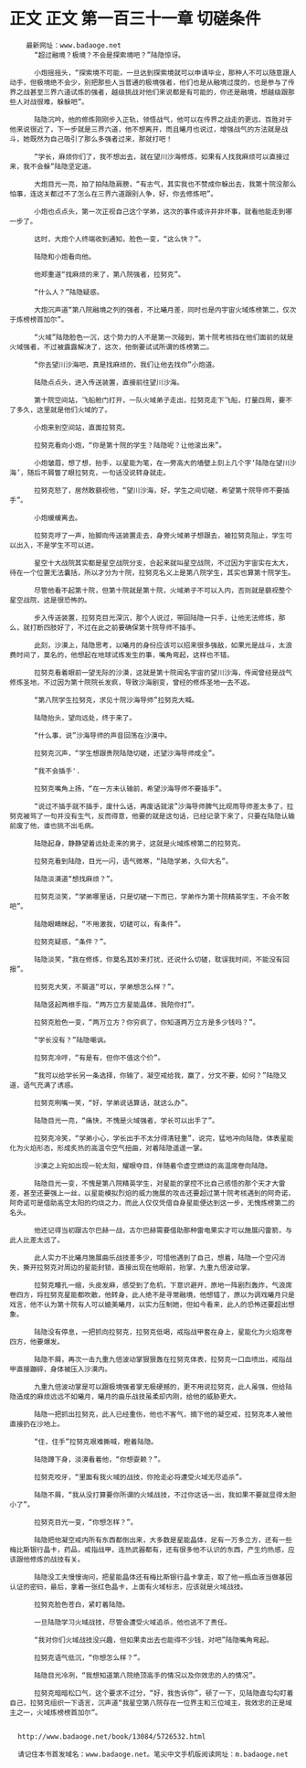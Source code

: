 # 正文 正文 第一百三十一章 切磋条件
        最新网址：www.badaoge.net
          “超过融境？极境？不会是探索境吧？”陆隐惊讶。
      
          小炮摇摇头，“探索境不可能，一旦达到探索境就可以申请毕业，那种人不可以随意跟人动手，但极境绝不会少，别把那些人当普通的极境强者，他们也是从融境过度的，也是参与了传界之战甚至三界六道试炼的强者，越级挑战对他们来说都是有可能的，你还是融境，想越级跟那些人对战很难，躲躲吧”。
      
          陆隐沉吟，他的修炼刚刚步入正轨，领悟战气，他可以在传界之战走的更远，百胜对于他来说很近了，下一步就是三界六道，他不想离开，而且曦月也说过，增强战气的方法就是战斗，她既然为自己吸引了那么多强者过来，那就打吧！
      
          “学长，麻烦你们了，我不想出去，就在望川沙海修炼，如果有人找我麻烦可以直接过来，我不会躲”陆隐坚定道。
      
          大炮目光一亮，拍了拍陆隐肩膀，“有志气，其实我也不赞成你躲出去，我第十院没那么怕事，连这关都过不了怎么在三界六道跟别人争，好，你去修炼吧”。
      
          小炮也点点头，第一次正视自己这个学弟，这次的事件或许并非坏事，就看他能走到哪一步了。
      
          这时，大炮个人终端收到通知，脸色一变，“这么快？”。
      
          陆隐和小炮看向他。
      
          他郑重道“找麻烦的来了，第八院强者，拉努克”。
      
          “什么人？”陆隐疑惑。
      
          大炮沉声道“第八院融境之列的强者，不比曦月差，同时也是内宇宙火域炼榜第二，仅次于炼榜榜首加尔”。
      
          “火域”陆隐脸色一沉，这个势力的人不是第一次碰到，第十院考核挡在他们面前的就是火域强者，不过被露露解决了，这次，他倒要试试所谓的炼榜第二。
      
          “你去望川沙海吧，真是找麻烦的，我们让他去找你”小炮道。
      
          陆隐点点头，进入传送装置，直接前往望川沙海。
      
          第十院空间站，飞船舱门打开，一队火域弟子走出，拉努克走下飞船，打量四周，要不了多久，这里就是他们火域的了。
      
          小炮来到空间站，直面拉努克。
      
          拉努克看向小炮，“你是第十院的学生？陆隐呢？让他滚出来”。
      
          小炮皱眉，想了想，抬手，以星能为笔，在一旁高大的墙壁上刻上几个字‘陆隐在望川沙海’，随后不屑瞥了眼拉努克，一句话没说转身就走。
      
          拉努克怒了，居然敢藐视他，“望川沙海，好，学生之间切磋，希望第十院导师不要插手”。
      
          小炮缓缓离去。
      
          拉努克哼了一声，抬脚向传送装置走去，身旁火域弟子想跟去，被拉努克阻止，学生可以出入，不是学生不可以进。
      
          星空十大战院其实都是星空战院分支，合起来就叫星空战院，不过因为宇宙实在太大，待在一个位置无法囊括，所以才分为十院，拉努克名义上是第八院学生，其实也算第十院学生。
      
          尽管他看不起第十院，但第十院就是第十院，火域弟子不可以入内，否则就是藐视整个星空战院，这是很恐怖的。
      
          步入传送装置，拉努克目光深沉，那个人说过，带回陆隐一只手，让他无法修炼，那么，就打断四肢好了，不过在此之前要确保第十院导师不插手。
      
          此刻，沙漠上，陆隐思考，以曦月的身份应该可以招来很多强敌，如果光是战斗，太浪费时间了，莫名的，他想起在地球试炼发生的事，嘴角弯起，这样也不错。
      
          拉努克看着眼前一望无际的沙漠，这就是第十院闻名宇宙的望川沙海，传闻曾经是战气修炼圣地，不过因为第十院院长发疯，导致沙海剧变，曾经的修炼圣地一去不返。
      
          “第八院学生拉努克，求见十院沙海导师”拉努克大喊。
      
          陆隐抬头，望向远处，终于来了。
      
          “什么事，说”沙海导师的声音回荡在沙漠中。
      
          拉努克沉声，“学生想跟贵院陆隐切磋，还望沙海导师成全”。
      
          “我不会插手'.
      
          拉努克嘴角上扬，“在一方未认输前，希望沙海导师不要插手”。
      
          “说过不插手就不插手，废什么话，再废话就滚”沙海导师脾气比观雨导师差太多了，拉努克被骂了一句并没有生气，反而得意，他要的就是这句话，已经记录下来了，只要在陆隐认输前废了他，谁也挑不出毛病。
      
          陆隐起身，静静望着远处走来的男子，这就是火域炼榜第二的拉努克。
      
          拉努克看到陆隐，目光一闪，语气微寒，“陆隐学弟，久仰大名”。
      
          陆隐淡漠道“想找麻烦？”。
      
          拉努克淡笑，“学弟哪里话，只是切磋一下而已，学弟作为第十院精英学生，不会不敢吧”。
      
          陆隐眼睛眯起，“不用激我，切磋可以，有条件”。
      
          拉努克疑惑，“条件？”。
      
          陆隐淡笑，“我在修炼，你莫名其妙来打扰，还说什么切磋，耽误我时间，不能没有回报”。
      
          拉努克大笑，不屑道“可以，学弟想怎么样？”。
      
          陆隐竖起两根手指，“两万立方星能晶体，我陪你打”。
      
          拉努克脸色一变，“两万立方？你穷疯了，你知道两万立方是多少钱吗？”。
      
          “学长没有？”陆隐嘲讽。
      
          拉努克冷哼，“有是有，但你不值这个价”。
      
          “我可以给学长另一条选择，你输了，凝空戒给我，赢了，分文不要，如何？”陆隐又道，语气充满了诱惑。
      
          拉努克咧嘴一笑，“好，学弟说话算话，就这么办”。
      
          陆隐目光一亮，“痛快，不愧是火域强者，学长可以出手了”。
      
          拉努克冷笑，“学弟小心，学长出手不太分得清轻重”，说完，猛地冲向陆隐，体表星能化为火焰形态，形成炙热的高温令空气扭曲，对着陆隐遥遥一掌。
      
          沙漠之上宛如出现一轮太阳，耀眼夺目，伴随着令虚空燃烧的高温席卷向陆隐。
      
          陆隐目光一变，不愧是第八院精英学生，对星能的掌控不比自己感悟的那个天才大雷差，甚至还要强上一丝，以星能模拟烈焰的威力施展的攻击还要超过第十院考核遇到的阿奇诺，阿奇诺可是借助高空太阳的灼烧之力，而此人仅仅凭借自身星能便达到这一步，无愧炼榜第二的名头。
      
          他还记得当初跟古尔巴赫一战，古尔巴赫需要借助那种雷电果实才可以施展闪雷箭，与此人比差太远了。
      
          此人实力不比曦月施展曲乐战技差多少，可惜他遇到了自己，想着，陆隐一个空闪消失，撕开拉努克对周边的星能封锁，直接出现在他眼前，抬掌，九重九倍波动掌。
      
          拉努克瞳孔一缩，头皮发麻，感受到了危机，下意识避开，原地一阵剧烈轰炸，气浪席卷四方，将拉努克星能都吹散，他转身，此人绝不是寻常融境，他想错了，原以为调戏曦月只是戏言，他不认为第十院有人可以媲美曦月，以实力压制她，但如今看来，此人的恐怖还要超出想象。
      
          陆隐没有停息，一把抓向拉努克，拉努克低喝，戒指战甲套在身上，星能化为火焰席卷四方，他要爆发。
      
          陆隐不屑，再次一击九重九倍波动掌狠狠轰在拉努克体表，拉努克一口血喷出，戒指战甲直接蹦碎，身体被压入沙漠内。
      
          九重九倍波动掌是可以跟极境强者掌无极硬撼的，更不用说拉努克，此人虽强，但给陆隐造成的麻烦远远不如曦月，曦月的曲乐战技虽柔却内刚，给他的威胁更大。
      
          陆隐一把抓出拉努克，此人已经重伤，他也不客气，摘下他的凝空戒，拉努克本人被他直接扔在沙地上。
      
          “住，住手”拉努克艰难撕喊，瞪着陆隐。
      
          陆隐蹲下身，淡漠看着他，“你想耍赖？”。
      
          拉努克咬牙，“里面有我火域的战技，你抢走必将遭受火域无尽追杀”。
      
          陆隐不屑，“我从没打算要你所谓的火域战技，不过你这话一出，我如果不要就显得太胆小了”。
      
          拉努克目光一变，“你想怎样？”。
      
          陆隐把他凝空戒内所有东西都倒出来，大多数是星能晶体，足有一万多立方，还有一些梅比斯银行晶卡，药品，戒指战甲，连热武器都有，还有很多他不认识的东西，产生灼热感，应该跟他修炼的战技有关。
      
          陆隐没工夫慢慢询问，把星能晶体还有梅比斯银行晶卡拿走，取了他一瓶血液当做基因认证的密码，最后，拿着一张红色晶卡，上面有火域标志，应该就是火域战技。
      
          拉努克脸色苍白，紧盯着陆隐。
      
          一旦陆隐学习火域战技，尽管会遭受火域追杀，他也逃不了责任。
      
          “我对你们火域战技没兴趣，但如果卖出去也能得不少钱，对吧”陆隐嘴角弯起。
      
          拉努克语气低沉，“你想怎么样？”。
      
          陆隐目光冷冽，“我想知道第八院绝顶高手的情况以及你效忠的人的情况”。
      
          拉努克暗暗松口气，这个要求不过分，“好，我告诉你”，顿了一下，见陆隐直勾勾盯着自己，拉努克组织一下语言，沉声道“我星空第八院存在一位界主和三位域主，我效忠的正是域主之一，火域炼榜榜首加尔”。
      
      
      http://www.badaoge.net/book/13084/5726532.html
      
      请记住本书首发域名：www.badaoge.net。笔尖中文手机版阅读网址：m.badaoge.net